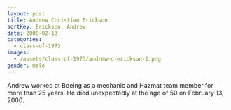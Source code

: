 ```yaml
---
layout: post
title: Andrew Christian Erickson
sortKey: Erickson, Andrew
date: 2006-02-13
categories:
  - class-of-1973
images:
  - /assets/class-of-1973/andrew-c-erickson-1.png
gender: male
---
```

Andrew worked at Boeing as a mechanic and Hazmat team member for more than 25 years.  He died unexpectedly at the age of 50 on February 13, 2006.

